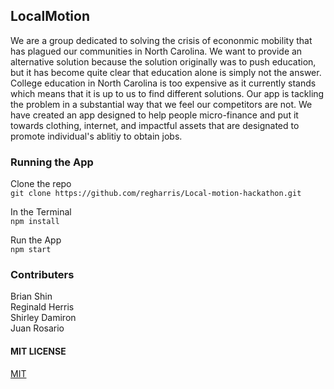 ## LocalMotion

We are a group dedicated to solving the crisis of econonmic mobility that has plagued our communities in North Carolina. We want to provide an alternative solution because the solution originally was to push education, but it has become quite clear that education alone is simply not the answer. College education in North Carolina is too expensive as it currently stands which means that it is up to us to find different solutions. Our app is tackling the problem in a substantial way that we feel our competitors are not. We have created an app designed to help people micro-finance and put it towards clothing, internet, and impactful assets that are designated to promote individual's ablitiy to obtain jobs.

### Running the App

Clone the repo<br>
`git clone https://github.com/regharris/Local-motion-hackathon.git`

In the Terminal<br>
`npm install`

Run the App<br>
`npm start`

### Contributers

Brian Shin<br>
Reginald Herris<br>
Shirley Damiron<br>
Juan Rosario

#### MIT LICENSE
[MIT](https://github.com/regharris/Local-motion-hackathon/blob/master/LICENSE)
